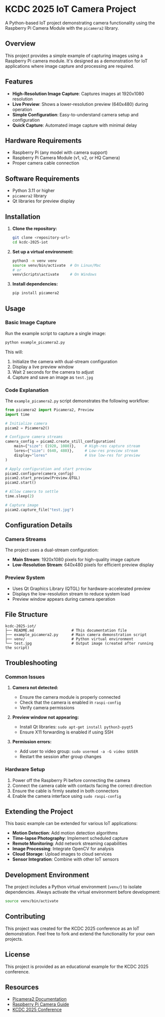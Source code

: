 # KCDC 2025 IoT Camera Project

A Python-based IoT project demonstrating camera functionality using the Raspberry Pi Camera Module with the `picamera2` library.

## Overview

This project provides a simple example of capturing images using a Raspberry Pi camera module. It's designed as a demonstration for IoT applications where image capture and processing are required.

## Features

- **High-Resolution Image Capture**: Captures images at 1920x1080 resolution
- **Live Preview**: Shows a lower-resolution preview (640x480) during operation
- **Simple Configuration**: Easy-to-understand camera setup and configuration
- **Quick Capture**: Automated image capture with minimal delay

## Hardware Requirements

- Raspberry Pi (any model with camera support)
- Raspberry Pi Camera Module (v1, v2, or HQ Camera)
- Proper camera cable connection

## Software Requirements

- Python 3.11 or higher
- `picamera2` library
- Qt libraries for preview display

## Installation

1. **Clone the repository:**
   ```bash
   git clone <repository-url>
   cd kcdc-2025-iot
   ```

2. **Set up a virtual environment:**
   ```bash
   python3 -m venv venv
   source venv/bin/activate  # On Linux/Mac
   # or
   venv\Scripts\activate     # On Windows
   ```

3. **Install dependencies:**
   ```bash
   pip install picamera2
   ```

## Usage

### Basic Image Capture

Run the example script to capture a single image:

```bash
python example_picamera2.py
```

This will:
1. Initialize the camera with dual-stream configuration
2. Display a live preview window
3. Wait 2 seconds for the camera to adjust
4. Capture and save an image as `test.jpg`

### Code Explanation

The `example_picamera2.py` script demonstrates the following workflow:

```python
from picamera2 import Picamera2, Preview
import time

# Initialize camera
picam2 = Picamera2()

# Configure camera streams
camera_config = picam2.create_still_configuration(
    main={"size": (1920, 1080)},    # High-res capture stream
    lores={"size": (640, 480)},     # Low-res preview stream
    display="lores"                 # Use low-res for preview
)

# Apply configuration and start preview
picam2.configure(camera_config)
picam2.start_preview(Preview.QTGL)
picam2.start()

# Allow camera to settle
time.sleep(2)

# Capture image
picam2.capture_file("test.jpg")
```

## Configuration Details

### Camera Streams

The project uses a dual-stream configuration:

- **Main Stream**: 1920x1080 pixels for high-quality image capture
- **Low-Resolution Stream**: 640x480 pixels for efficient preview display

### Preview System

- Uses Qt Graphics Library (QTGL) for hardware-accelerated preview
- Displays the low-resolution stream to reduce system load
- Preview window appears during camera operation

## File Structure

```
kcdc-2025-iot/
├── README.md                 # This documentation file
├── example_picamera2.py      # Main camera demonstration script
├── venv/                     # Python virtual environment
└── test.jpg                  # Output image (created after running the script)
```

## Troubleshooting

### Common Issues

1. **Camera not detected:**
   - Ensure the camera module is properly connected
   - Check that the camera is enabled in `raspi-config`
   - Verify camera permissions

2. **Preview window not appearing:**
   - Install Qt libraries: `sudo apt-get install python3-pyqt5`
   - Ensure X11 forwarding is enabled if using SSH

3. **Permission errors:**
   - Add user to video group: `sudo usermod -a -G video $USER`
   - Restart the session after group changes

### Hardware Setup

1. Power off the Raspberry Pi before connecting the camera
2. Connect the camera cable with contacts facing the correct direction
3. Ensure the cable is firmly seated in both connectors
4. Enable the camera interface using `sudo raspi-config`

## Extending the Project

This basic example can be extended for various IoT applications:

- **Motion Detection**: Add motion detection algorithms
- **Time-lapse Photography**: Implement scheduled capture
- **Remote Monitoring**: Add network streaming capabilities
- **Image Processing**: Integrate OpenCV for analysis
- **Cloud Storage**: Upload images to cloud services
- **Sensor Integration**: Combine with other IoT sensors

## Development Environment

The project includes a Python virtual environment (`venv/`) to isolate dependencies. Always activate the virtual environment before development:

```bash
source venv/bin/activate
```

## Contributing

This project was created for the KCDC 2025 conference as an IoT demonstration. Feel free to fork and extend the functionality for your own projects.

## License

This project is provided as an educational example for the KCDC 2025 conference.

## Resources

- [Picamera2 Documentation](https://datasheets.raspberrypi.org/camera/picamera2-manual.pdf)
- [Raspberry Pi Camera Guide](https://www.raspberrypi.org/documentation/accessories/camera.html)
- [KCDC 2025 Conference](https://www.kcdc.info/)